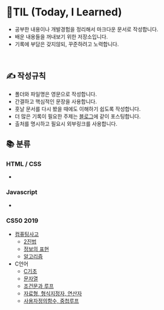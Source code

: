 # 📖TIL (Today, I Learned)

- 공부한 내용이나 개발경험을 정리해서 마크다운 문서로 작성합니다.<br>
- 배운 내용들을 꺼내보기 위한 저장소입니다.
- 기록에 부담은 갖지않되, 꾸준하려고 노력합니다.

<br>

## ✍ 작성규칙

- 폴더와 파일명은 영문으로 작성합니다.
- 간결하고 핵심적인 문장을 사용합니다.
- 훗날 문서를 다시 봤을 때에도 이해하기 쉽도록 작성합니다.
- 더 많은 기록이 필요한 주제는 <a href="https://velog.io/@leejaypower">블로그</a>에 같이 포스팅합니다.
- 출처를 명시하고 필요시 외부링크를 사용합니다.

## 📚 분류

### HTML / CSS

-

### Javascript

-

### CS50 2019

- [컴퓨팅사고](https://github.com/leejaypower/TIL/blob/main/컴퓨팅사고/컴퓨팅사고.md)
  - [2진법](<https://github.com/leejaypower/TIL/blob/main/컴퓨팅사고/binary(2진법).md>)
  - [정보의 표현](https://github.com/leejaypower/TIL/blob/main/컴퓨팅사고/정보의표현.md)
  - [알고리즘](https://github.com/leejaypower/TIL/blob/main/컴퓨팅사고/알고리즘.md)
- C언어
  - [C기초](https://github.com/leejaypower/TIL/blob/main/C언어/C기초.md)
  - [문자열](https://github.com/leejaypower/TIL/blob/main/C언어/문자열.md)
  - [조건문과 루프](https://github.com/leejaypower/TIL/blob/main/C언어/조건문과루프.md)
  - [자료형, 형식지정자, 연산자](https://github.com/leejaypower/TIL/blob/main/C언어/자료형,형식지정자,연산자.md)
  - [사용자정의함수, 중첩루프](https://github.com/leejaypower/TIL/blob/main/C언어/사용자정의함수,중첩루프.md)
